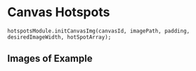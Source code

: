 # Canvas Hotspots

```hotspotsModule.initCanvasImg(canvasId, imagePath, padding, desiredImageWidth, hotSpotArray);```

## Images of Example
